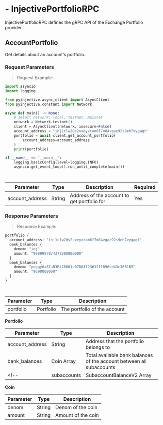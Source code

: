 # - InjectivePortfolioRPC
InjectivePortfolioRPC defines the gRPC API of the Exchange Portfolio provider.


## AccountPortfolio

Get details about an account's portfolio.

### Request Parameters
> Request Example:

``` python
import asyncio
import logging

from pyinjective.async_client import AsyncClient
from pyinjective.constant import Network

async def main() -> None:
    # select network: local, testnet, mainnet
    network = Network.testnet()
    client = AsyncClient(network, insecure=False)
    account_address = "inj1clw20s2uxeyxtam6f7m84vgae92s9eh7vygagt"
    portfolio = await client.get_account_portfolio(
        account_address=account_address
    )
    print(portfolio)

if __name__ == '__main__':
    logging.basicConfig(level=logging.INFO)
    asyncio.get_event_loop().run_until_complete(main())
```

``` go
```

``` typescript
```

|Parameter|Type|Description|Required|
|----|----|----|----|
|account_address|String|Address of the account to get portfolio for|Yes|

### Response Parameters
> Response Example:

``` python
portfolio {
  account_address: "inj1clw20s2uxeyxtam6f7m84vgae92s9eh7vygagt"
  bank_balances {
    denom: "inj"
    amount: "9989997074379500000000"
  }
  bank_balances {
    denom: "peggy0x87aB3B4C8661e07D6372361211B96ed4Dc36B1B5"
    amount: "9690000000"
  }
}
```

``` go
```

``` typescript
```

|Parameter|Type|Description|
|----|----|----|
|portfolio|Portfolio|The portfolio of the account|

**Portfolio**

|Parameter|Type|Description|
|----|----|----|
|account_address|String|Address that the portfolio belongs to|
|bank_balances|Coin Array|Total available bank balances of the account between all subaccounts|
<!-- |subaccounts|SubaccountBalanceV2 Array|Balance information for subaccounts| -->

<!-- **SubaccountBalanceV2** -->

<!-- |Parameter|Type|Description| -->
<!-- |----|----|----| -->
<!-- |subaccount_id|String|ID of the subaccount| -->
<!-- |available_balances|Coin Array|Available subaccount balances| -->
<!-- |margin_hold|Coin Array|Margin held by open orders| -->
<!-- |unrealized_pnl|Coin Array|Unrealized PNL of open positions| -->


**Coin**

|Parameter|Type|Description|
|----|----|----|
|denom|String|Denom of the coin|
|amount|String|Amount of the coin|
